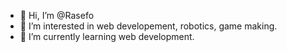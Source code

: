 - 👋 Hi, I’m @Rasefo
- 👀 I’m interested in web developement, robotics, game making.
- 🌱 I’m currently learning web development.


<!---
Rasefo/Rasefo is a ✨ special ✨ repository because its `README.md` (this file) appears on your GitHub profile.
You can click the Preview link to take a look at your changes.
--->
